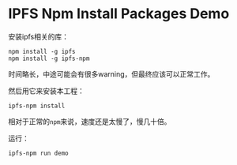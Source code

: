 IPFS Npm Install Packages Demo
==============================

安装ipfs相关的库：

```
npm install -g ipfs
npm install -g ipfs-npm
```

时间略长，中途可能会有很多warning，但最终应该可以正常工作。

然后用它来安装本工程：

```
ipfs-npm install
```

相对于正常的`npm`来说，速度还是太慢了，慢几十倍。

运行：

```
ipfs-npm run demo
```
